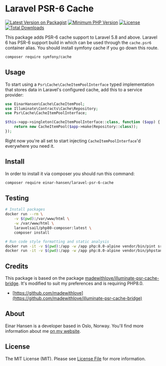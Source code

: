 # Laravel PSR-6 Cache

[![Latest Version on Packagist](https://img.shields.io/packagist/v/einar-hansen/laravel-psr-6-cache.svg)](https://packagist.org/packages/einar-hansen/laravel-psr-6-cache)
[![Minimum PHP Version](https://img.shields.io/badge/php-%3E%3D%208.0-8892BF.svg)](https://php.net/)
[![License](https://img.shields.io/packagist/l/einar-hansen/laravel-psr-6-cache.svg)](https://packagist.org/packages/einar-hansen/laravel-psr-6-cache)
[![Total Downloads](https://img.shields.io/packagist/dt/einar-hansen/laravel-psr-6-cache.svg)](https://packagist.org/packages/einar-hansen/laravel-psr-6-cache)

This package adds PSR-6 cache support to Laravel 5.8 and above. Laravel 6 has PSR-6 support build in which can be used through the `cache.psr6` container alias. You should install symfony cache if you go down this route.

```bash
composer require symfony/cache
```

## Usage

To start using a `Psr\Cache\CacheItemPoolInterface` typed implementation that stores data in Laravel's configured cache, add this to a service provider:

```php
use EinarHansen\Cache\CacheItemPool;
use Illuminate\Contracts\Cache\Repository;
use Psr\Cache\CacheItemPoolInterface;

$this->app->singleton(CacheItemPoolInterface::class, function ($app) {
    return new CacheItemPool($app->make(Repository::class));
});
```

Right now you're all set to start injecting `CacheItemPoolInterface`'d everywhere you need it.

## Install

In order to install it via composer you should run this command:

```bash
composer require einar-hansen/laravel-psr-6-cache
```

## Testing
```bash
# Install packages
docker run --rm \
    -v $(pwd):/var/www/html \
    -w /var/www/html \
    laravelsail/php80-composer:latest \
    composer install

# Run code style formatting and static analysis
docker run -it -v $(pwd):/app -w /app php:8.0-alpine vendor/bin/pint src
docker run -it -v $(pwd):/app -w /app php:8.0-alpine vendor/bin/phpstan --level=9 analyse
```

## Credits
This package is based on the package [madewithlove/illuminate-psr-cache-bridge](https://github.com/madewithlove/illuminate-psr-cache-bridge). It's modified to suit my preferences and is requiring PHP8.0.

- [https://github.com/madewithlove](https://github.com/madewithlove/illuminate-psr-cache-bridge)

## About
Einar Hansen is a developer based in Oslo, Norway. You'll find more information about me [on my website](https://einarhansen.dev).

## License

The MIT License (MIT). Please see [License File](LICENSE) for more information.
